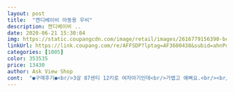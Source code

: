 ```yaml
---
layout: post 
title:  "캔디베이비 아동용 우비" 
description: 캔디베이비 ..
date: 2020-06-21 15:30:04 
img: https://static.coupangcdn.com/image/retail/images/2616779156390-bef15bdf-9d7e-44ca-9752-089637a81efc.jpg 
linkUrl: https://link.coupang.com/re/AFFSDP?lptag=AF3600438&subid=ahnPublicAsk&pageKey=1349586124&itemId=2377628870&vendorItemId=70373182891&traceid=V0-113-603a94de55c5eeda 
categories: [1005] 
color: 353535 
price: 13430 
author: Ask View Shop 
cont:  "●구매후기●<br/>3살 87센티 12키로 여자아기인데<br/>가볍고 예뻐요.<br/><br/>그렇다고 자글자글 구김많은 소재는 아닙니다.<br/><br/>기장도 길어서 하의가 젖지 않아 너무 좋았습니다.<br/><br/>만난 캔디베이비.<br/><br/>무겁고 손목 시보리없고 기장이 짧아 영 불편했었거든요.<br/><br/>보시다시피 고무 마감부분 깔끔하게 질 좋은 상품이라는게 잘 느껴졌습니다.<br/><br/>사진처럼 좀 긴 감이 있지만 오히려 기장이 길어 하의까지 완벽 커버합니다.<br/><br/>색감도 예쁘고 디자인이 너무 귀여워요.<br/><br/>색상은  크림베이지에 가까운화이트 배경이 아기자기한 그림 사진그대로 예요  정사이즈고  얇은 우비  가성비좋아요 여름에 비올때입히면 딱좋을거같아요  모자에 끈도 잇어서  얼굴쪽에 비도 들치지않고  모자도 벗겨지지않아  좋아요 유치원가방 등에 매고 입어도 넉넉한 품입니다<br/>소매는  고무줄로 되있는거라서  내려오진  않아요,<br/>손목 시보리도 잘 되어있어 손 기장이 많이 남아도 불편없이 입힐 수 있구요.<br/><br/>아기 맘에도 쏙 드나봐요.<br/><br/>아무래도 아이가 직접 챙겨다니기에도 가볍고.<br/><br/>약간 길긴한데  종아리까지 다 덮을수있어서  좋았어요 <br/>일부러 한사이즈 크게  시켰어요,<br/>작은 아이것은 휴대 용이하고 가볍고 기장길고 손목 시보리 있었으면 좋겠다 생각하다<br/>장화도 품질이 좋네요.<br/><br/>장화를 한번 신겨주니 계속 신고 벗지 않으려 해요.<br/><br/>제가 헤즈용품 사용하며 느꼈던 모든 단점을 커버하는 제품이에요.<br/><br/>참고로  아이키는90 이고 내년까지 이쁘게.<br/> 입을수있겠네요.<br/><br/>큰 아이꺼 헤즈 우천용품 풀셋트 장비했었었는데<br/>3살 87센티 12키로 여자아기인데<br/>가볍고 예뻐요.<br/><br/>그렇다고 자글자글 구김많은 소재는 아닙니다.<br/><br/>기장도 길어서 하의가 젖지 않아 너무 좋았습니다.<br/><br/>만난 캔디베이비.<br/><br/>무겁고 손목 시보리없고 기장이 짧아 영 불편했었거든요.<br/><br/>보시다시피 고무 마감부분 깔끔하게 질 좋은 상품이라는게 잘 느껴졌습니다.<br/><br/>사진처럼 좀 긴 감이 있지만 오히려 기장이 길어 하의까지 완벽 커버합니다.<br/><br/>색감도 예쁘고 디자인이 너무 귀여워요.<br/><br/>색상은  크림베이지에 가까운화이트 배경이 아기자기한 그림 사진그대로 예요  정사이즈고  얇은 우비  가성비좋아요 여름에 비올때입히면 딱좋을거같아요  모자에 끈도 잇어서  얼굴쪽에 비도 들치지않고  모자도 벗겨지지않아  좋아요 유치원가방 등에 매고 입어도 넉넉한 품입니다<br/>소매는  고무줄로 되있는거라서  내려오진  않아요,<br/>손목 시보리도 잘 되어있어 손 기장이 많이 남아도 불편없이 입힐 수 있구요.<br/><br/>아기 맘에도 쏙 드나봐요.<br/><br/>아무래도 아이가 직접 챙겨다니기에도 가볍고.<br/><br/>약간 길긴한데  종아리까지 다 덮을수있어서  좋았어요 <br/>일부러 한사이즈 크게  시켰어요,<br/>작은 아이것은 휴대 용이하고 가볍고 기장길고 손목 시보리 있었으면 좋겠다 생각하다<br/>장화도 품질이 좋네요.<br/><br/>장화를 한번 신겨주니 계속 신고 벗지 않으려 해요.<br/><br/>제가 헤즈용품 사용하며 느꼈던 모든 단점을 커버하는 제품이에요.<br/><br/>참고로  아이키는90 이고 내년까지 이쁘게.<br/> 입을수있겠네요.<br/><br/>큰 아이꺼 헤즈 우천용품 풀셋트 장비했었었는데<br/>" 
---
```

